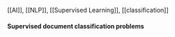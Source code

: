 [[AI]], [[NLP]], [[Supervised Learning]], [[classification]]
#### Supervised document classification problems
